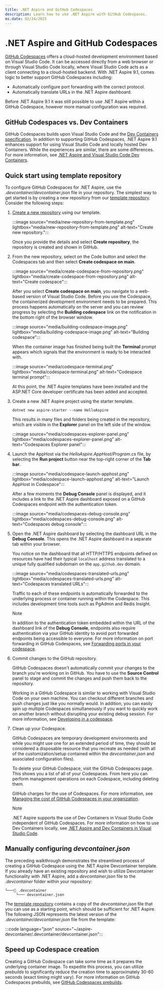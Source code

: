 ```yaml
---
title: .NET Aspire and GitHub Codespaces
description: Learn how to use .NET Aspire with GitHub Codespaces.
ms.date: 02/24/2025
---
```


# .NET Aspire and GitHub Codespaces

[GitHub Codespaces](https://github.com/features/codespaces) offers a cloud-hosted development environment based on Visual Studio Code. It can be accessed directly from a web browser or through Visual Studio Code locally, where Visual Studio Code acts as a client connecting to a cloud-hosted backend. With .NET Aspire 9.1, comes logic to better support GitHub Codespaces including:

- Automatically configure port forwarding with the correct protocol.
- Automatically translate URLs in the .NET Aspire dashboard.

Before .NET Aspire 9.1 it was still possible to use .NET Aspire within a GitHub Codespace, however more manual configuration was required.

## GitHub Codespaces vs. Dev Containers

GitHub Codespaces builds upon Visual Studio Code and the [Dev Containers specification](https://containers.dev/implementors/spec/). In addition to supporting GitHub Codespaces, .NET Aspire 9.1 enhances support for using Visual Studio Code and locally hosted Dev Containers. While the experiences are similar, there are some differences. For more information, see [.NET Aspire and Visual Studio Code Dev Containers](dev-containers.md).

## Quick start using template repository

To configure GitHub Codespaces for .NET Aspire, use the _.devcontainer/devcontainer.json_ file in your repository. The simplest way to get started is by creating a new repository from our [template repository](https://github.com/dotnet/aspire-devcontainer). Consider the following steps:

1. [Create a new repository](https://github.com/new?template_name=aspire-devcontainer&template_owner=dotnet) using our template.

    :::image source="media/new-repository-from-template.png" lightbox="media/new-repository-from-template.png" alt-text="Create new repository.":::

    Once you provide the details and select **Create repository**, the repository is created and shown in GitHub.

1. From the new repository, select on the Code button and select the Codespaces tab and then select **Create codespace on main**.

    :::image source="media/create-codespace-from-repository.png" lightbox="media/create-codespace-from-repository.png" alt-text="Create codespace":::

    After you select **Create codespace on main**, you navigate to a web-based version of Visual Studio Code. Before you use the Codespace, the containerized development environment needs to be prepared. This process happens automatically on the server and you can review progress by selecting the **Building codespace** link on the notification in the bottom right of the browser window.

    :::image source="media/building-codespace-image.png" lightbox="media/building-codespace-image.png" alt-text="Building codespace":::

    When the container image has finished being built the **Terminal** prompt appears which signals that the environment is ready to be interacted with.

    :::image source="media/codespace-terminal.png" lightbox="media/codespace-terminal.png" alt-text="Codespace terminal prompt":::

    At this point, the .NET Aspire templates have been installed and the ASP.NET Core developer certificate has been added and accepted.

1. Create a new .NET Aspire project using the starter template.

    ```dotnetcli
    dotnet new aspire-starter --name HelloAspire
    ```

    This results in many files and folders being created in the repository, which are visible in the **Explorer** panel on the left side of the window.

    :::image source="media/codespaces-explorer-panel.png" lightbox="media/codespaces-explorer-panel.png" alt-text="Codespaces Explorer panel":::

1. Launch the AppHost via the _HelloAspire.AppHost/Program.cs_ file, by selecting the **Run project** button near the top-right corner of the **Tab bar**.

    :::image source="media/codespace-launch-apphost.png" lightbox="media/codespace-launch-apphost.png" alt-text="Launch AppHost in Codespace":::

    After a few moments the **Debug Console** panel is displayed, and it includes a link to the .NET Aspire dashboard exposed on a GitHub Codespaces endpoint with the authentication token.

    :::image source="media/codespaces-debug-console.png" lightbox="media/codespaces-debug-console.png" alt-text="Codespaces debug console":::

1. Open the .NET Aspire dashboard by selecting the dashboard URL in the **Debug Console**. This opens the .NET Aspire dashboard in a separate tab within your browser.

    You notice on the dashboard that all HTTP/HTTPS endpoints defined on resources have had their typical `localhost` address translated to a unique fully qualified subdomain on the `app.github.dev` domain.

    :::image source="media/codespaces-translated-urls.png" lightbox="media/codespaces-translated-urls.png" alt-text="Codespaces translated URLs":::

    Traffic to each of these endpoints is automatically forwarded to the underlying process or container running within the Codespace. This includes development time tools such as PgAdmin and Redis Insight.

    > [!NOTE]
    > In addition to the authentication token embedded within the URL of the dashboard link of the **Debug Console**, endpoints also require authentication via your GitHub identity to avoid port forwarded endpoints being accessible to everyone. For more information on port forwarding in GitHub Codespaces, see [Forwarding ports in your codespace](https://docs.github.com/codespaces/developing-in-a-codespace/forwarding-ports-in-your-codespace?tool=webui).

1. Commit changes to the GitHub repository.

    GitHub Codespaces doesn't automatically commit your changes to the branch you're working on in GitHub. You have to use the **Source Control** panel to stage and commit the changes and push them back to the repository.

    Working in a GitHub Codespace is similar to working with Visual Studio Code on your own machine. You can checkout different branches and push changes just like you normally would. In addition, you can easily spin up multiple Codespaces simultaneously if you want to quickly work on another branch without disrupting your existing debug session. For more information, see [Developing in a codespace](https://docs.github.com/codespaces/developing-in-a-codespace/developing-in-a-codespace?tool=webui).

1. Clean up your Codespace.

    GitHub Codespaces are temporary development environments and while you might use one for an extended period of time, they should be considered a disposable resource that you recreate as needed (with all of the customization/setup contained within the _devcontainer.json_ and associated configuration files).

    To delete your GitHub Codespace, visit the GitHub Codespaces page. This shows you a list of all of your Codespaces. From here you can perform management operations on each Codespace, including deleting them.

    GitHub charges for the use of Codespaces. For more information, see [Managing the cost of GitHub Codespaces in your organization](https://docs.github.com/codespaces/managing-codespaces-for-your-organization/choosing-who-owns-and-pays-for-codespaces-in-your-organization).

    > [!NOTE]
    > .NET Aspire supports the use of Dev Containers in Visual Studio Code independent of GitHub Codespaces. For more information on how to use Dev Containers locally, see [.NET Aspire and Dev Containers in Visual Studio Code](dev-containers.md).

## Manually configuring _devcontainer.json_

The preceding walkthrough demonstrates the streamlined process of creating a GitHub Codespace using the .NET Aspire Devcontainer template. If you already have an existing repository and wish to utilize Devcontainer functionality with .NET Aspire, add a _devcontainer.json_ file to the _.devcontainer_ folder within your repository:

```Directory
└───📂 .devcontainer
     └─── devcontainer.json
```

The [template repository](https://github.com/dotnet/aspire-devcontainer) contains a copy of the _devcontainer.json_ file that you can use as a starting point, which should be sufficient for .NET Aspire. The following JSON represents the latest version of the _.devcontainer/devcontainer.json_ file from the template:

:::code language="json" source="~/aspire-devcontainer/.devcontainer/devcontainer.json":::

## Speed up Codespace creation

Creating a GitHub Codespace can take some time as it prepares the underlying container image. To expedite this process, you can utilize _prebuilds_ to significantly reduce the creation time to approximately 30-60 seconds (exact timing might vary). For more information on GitHub Codespaces prebuilds, see [GitHub Codespaces prebuilds](https://docs.github.com/codespaces/prebuilding-your-codespaces/about-github-codespaces-prebuilds).
